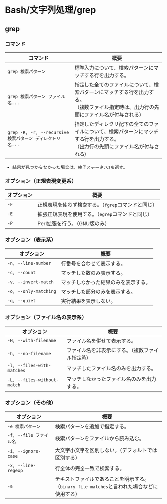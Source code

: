 # Bash/文字列処理/grep

## grep

### コマンド

| コマンド                                                  | 概要                                                         |
| --------------------------------------------------------- | ------------------------------------------------------------ |
| `grep 検索パターン`                                       | 標準入力について、検索パターンにマッチする行を出力する。     |
| `grep 検索パターン ファイル名...`                         | 指定した全てのファイルについて、検索パターンにマッチする行を出力する。<br />（複数ファイル指定時は、出力行の先頭にファイル名が付与される） |
| `grep -R, -r, --recursive 検索パターン ディレクトリ名...` | 指定したディレクリ配下の全てのファイルについて、検索パターンにマッチする行を出力する。<br />（出力行の先頭にファイル名が付与される） |

- 結果が見つからなかった場合は、終了ステータス`1`を返す。

### オプション（正規表現変更系）

| オプション | 概要                                                |
| ---------- | --------------------------------------------------- |
| `-F`       | 正規表現を使わず検索する。（`fgrep`コマンドと同じ） |
| `-E`       | 拡張正規表現を使用する。（`egrep`コマンドと同じ）   |
| `-P`       | Perl拡張を行う。（GNU版のみ）                       |

### オプション（表示系）

| オプション            | 概要                                 |
| --------------------- | ------------------------------------ |
| `-n, --line-number`   | 行番号を合わせて表示する。           |
| `-c, --count`         | マッチした数のみ表示する。           |
| `-v, --invert-match`  | マッチしなかった結果のみを表示する。 |
| `-o, --only-matching` | マッチした部分のみを表示する。       |
| `-q, --quiet`         | 実行結果を表示しない。               |

### オプション（ファイル名の表示系）

| オプション                  | 概要                                             |
| --------------------------- | ------------------------------------------------ |
| `-H, --with-filename`       | ファイル名を併せて表示する。                     |
| `-h, --no-filename`         | ファイル名を非表示にする。（複数ファイル指定時） |
| `-l, --files-with-matches`  | マッチしたファイル名のみを出力する。             |
| `-L, --files-without-match` | マッチしなかったファイル名のみを出力する。       |

### オプション（その他）

| オプション              | 概要                                                         |
| ----------------------- | ------------------------------------------------------------ |
| `-e 検索パターン`       | 検索パターンを追加で指定する。                               |
| `-f, --file ファイル名` | 検索パターンをファイルから読み込む。                         |
| `-i, --ignore-case`     | 大文字小文字を区別しない。（デフォルトでは区別する）         |
| `-x, --line-regexp`     | 行全体の完全一致で検索する。                                 |
| `-a`                    | テキストファイルであることを明示する。<br />（`binary file matches`と言われた場合などに使用する） |
